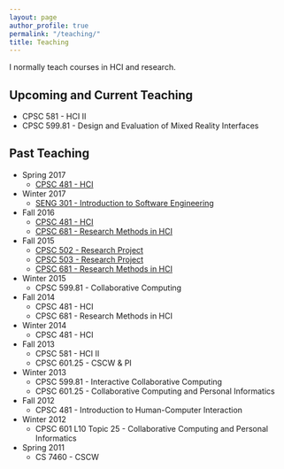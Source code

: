```yaml
---
layout: page
author_profile: true
permalink: "/teaching/"
title: Teaching
---
```


I normally teach courses in HCI and research.

## Upcoming and Current Teaching

* CPSC 581 - HCI II
* CPSC 599.81 - Design and Evaluation of Mixed Reality Interfaces

## Past Teaching
* Spring 2017
	* [CPSC 481 - HCI](https://hcitang.github.io/481/)
* Winter 2017
	* [SENG 301 - Introduction to Software Engineering](https://hcitang.github.io/seng301/)
* Fall 2016
	* [CPSC 481 - HCI](https://github.com/hcitang/481/tree/2016F)
	* [CPSC 681 - Research Methods in HCI](https://hcitang.github.io/681/#!index.md)
* Fall 2015
	* [CPSC 502 - Research Project](https://hcitang.github.io/502/mdwiki.html#!index.md)
	* [CPSC 503 - Research Project](https://hcitang.github.io/502/mdwiki.html#!index.md)
	* [CPSC 681 - Research Methods in HCI](https://hcitang.github.io/681/#!index.md)
* Winter 2015
	* CPSC 599.81 - Collaborative Computing
* Fall 2014
	* CPSC 481 - HCI
	* CPSC 681 - Research Methods in HCI
* Winter 2014
	* CPSC 481 - HCI
* Fall 2013
	* CPSC 581 - HCI II
	* CPSC 601.25 - CSCW & PI
* Winter 2013
	* CPSC 599.81 - Interactive Collaborative Computing
	* CPSC 601.25 - Collaborative Computing and Personal Informatics
* Fall 2012
	* CPSC 481 - Introduction to Human-Computer Interaction
* Winter 2012
	* CPSC 601 L10 Topic 25 - Collaborative Computing and Personal Informatics
* Spring 2011
	* CS 7460 - CSCW